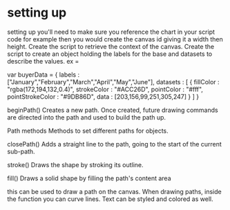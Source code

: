 # setting up

setting up you'll need to make sure you reference the chart in your script code for example <!-- <script src='Chart.min.js'></script> --> then you would create the canvas id giving it a width then height. Create the script to retrieve the context of the canvas. Create the script to create an object holding the labels for the base and datasets to describe the values. ex = 

var buyerData = {
	labels : ["January","February","March","April","May","June"],
	datasets : [
		{
			fillColor : "rgba(172,194,132,0.4)",
			strokeColor : "#ACC26D",
			pointColor : "#fff",
			pointStrokeColor : "#9DB86D",
			data : [203,156,99,251,305,247]
		}
	]
}

beginPath()
Creates a new path. Once created, future drawing commands are directed into the path and used to build the path up.

Path methods
Methods to set different paths for objects.

closePath()
Adds a straight line to the path, going to the start of the current sub-path.

stroke()
Draws the shape by stroking its outline.

fill()
Draws a solid shape by filling the path's content area

this can be used to draw a path on the canvas. When drawing paths, inside the function you can curve lines. Text can be styled and colored as well.